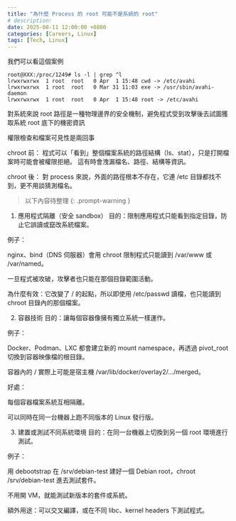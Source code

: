 ```yaml
---
title: "為什麼 Process 的 root 可能不是系統的 root"
# description: 
date: 2025-08-11 12:00:00 +0800
categories: [Careers, Linux]
tags: [Tech, Linux]
---
```


我們可以看這個案例

```
root@XXX:/proc/1249# ls -l | grep ^l
lrwxrwxrwx  1 root  root   0 Apr  1 15:48 cwd -> /etc/avahi
lrwxrwxrwx  1 root  root   0 Mar 31 11:03 exe -> /usr/sbin/avahi-daemon
lrwxrwxrwx  1 root  root   0 Apr  1 15:48 root -> /etc/avahi
```

對系統來說 root 路徑是一種物理邊界的安全機制，避免程式受到攻擊後去試圖獲取系統 root 底下的機密資訊

權限檢查和檔案可見性是兩回事

chroot 前：
程式可以「看到」整個檔案系統的路徑結構（ls、stat），只是打開檔案時可能會被權限拒絕。
這有時會洩漏檔名、路徑、結構等資訊。

chroot 後：
對 process 來說，外面的路徑根本不存在，它連 /etc 目錄都找不到，更不用談猜測檔名。


>以下內容待整理
{: .prompt-warning }

1. 應用程式隔離（安全 sandbox）
目的：限制應用程式只能看到指定目錄，防止它誤讀或竄改系統檔案。

例子：

nginx、bind（DNS 伺服器）會用 chroot 限制程式只能讀到 /var/www 或 /var/named。

一旦程式被攻破，攻擊者也只能在那個目錄範圍活動。

為什麼有效：它改變了 / 的起點，所以即使用 /etc/passwd 讀檔，也只能讀到 chroot 目錄內的那個檔案。

2. 容器技術
目的：讓每個容器像擁有獨立系統一樣運作。

例子：

Docker、Podman、LXC 都會建立新的 mount namespace，再透過 pivot_root 切換到容器映像檔的根目錄。

容器內的 / 實際上可能是宿主機 /var/lib/docker/overlay2/.../merged。

好處：

每個容器檔案系統互相隔離。

可以同時在同一台機器上跑不同版本的 Linux 發行版。

3. 建置或測試不同系統環境
目的：在同一台機器上切換到另一個 root 環境進行測試。

例子：

用 debootstrap 在 /srv/debian-test 建好一個 Debian root，chroot /srv/debian-test 進去測試套件。

不用開 VM，就能測試新版本的套件或系統。

額外用途：可以交叉編譯，或在不同 libc、kernel headers 下測試程式。